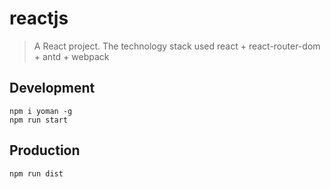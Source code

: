 # reactjs

> A React project.
> The technology stack used react + react-router-dom + antd + webpack

## Development

```shell
npm i yoman -g
npm run start
```

## Production
```
npm run dist
```

